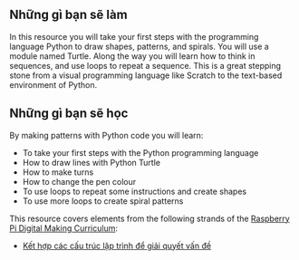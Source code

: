 ## Những gì bạn sẽ làm

In this resource you will take your first steps with the programming language Python to draw shapes, patterns, and spirals. You will use a module named Turtle. Along the way you will learn how to think in sequences, and use loops to repeat a sequence. This is a great stepping stone from a visual programming language like Scratch to the text-based environment of Python.

## Những gì bạn sẽ học

By making patterns with Python code you will learn:

- To take your first steps with the Python programming language
- How to draw lines with Python Turtle
- How to make turns
- How to change the pen colour
- To use loops to repeat some instructions and create shapes
- To use more loops to create spiral patterns

This resource covers elements from the following strands of the [Raspberry Pi Digital Making Curriculum](https://www.raspberrypi.org/curriculum/):

- [Kết hợp các cấu trúc lập trình để giải quyết vấn đề](https://www.raspberrypi.org/curriculum/programming/builder)